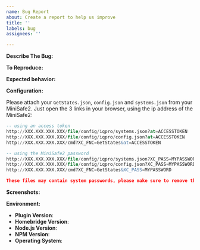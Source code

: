 ```yaml
---
name: Bug Report
about: Create a report to help us improve
title: ''
labels: bug
assignees: ''

---
```


<!-- You must use the issue template below when submitting a bug -->

**Describe The Bug:**
<!-- A clear and concise description of what the bug is. -->

**To Reproduce:**
<!-- Steps to reproduce the behavior. -->

**Expected behavior:**
<!-- A clear and concise description of what you expected to happen. -->

**Configuration:**

Please attach your `GetStates.json`, `config.json` and `systems.json` from your MiniSafe2.
Just open the 3 links in your browser, using the ip address of the MiniSafe2:

``` sql
-- using an access token
http://XXX.XXX.XXX.XXX/file/config/iqpro/systems.json?at=ACCESSTOKEN
http://XXX.XXX.XXX.XXX/file/config/iqpro/config.json?at=ACCESSTOKEN
http://XXX.XXX.XXX.XXX/cmd?XC_FNC=GetStates&at=ACCESSTOKEN

-- using the MiniSafe2 password
http://XXX.XXX.XXX.XXX/file/config/iqpro/systems.json?XC_PASS=MYPASSWORD
http://XXX.XXX.XXX.XXX/file/config/iqpro/config.json?XC_PASS=MYPASSWORD
http://XXX.XXX.XXX.XXX/cmd?XC_FNC=GetStates&XC_PASS=MYPASSWORD
```

```json
These files may contain system passwords, please make sure to remove them before uploading!
```

**Screenshots:**
<!-- If applicable, add screenshots to help explain your problem. -->

**Environment:**

* **Plugin Version**:
* **Homebridge Version**: <!-- homebridge -V -->
* **Node.js Version**: <!-- node -v -->
* **NPM Version**: <!-- npm -v -->
* **Operating System**: <!-- Raspbian / Ubuntu / Debian / Windows / macOS / Docker / hb-service -->

<!-- Click the "Preview" tab before you submit to ensure the formatting is correct. -->
